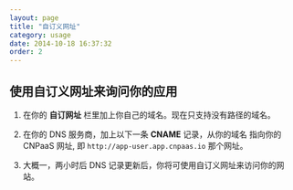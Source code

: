 ```yaml
---
layout: page
title: "自订义网址"
category: usage
date: 2014-10-18 16:37:32
order: 2
---
```


## 使用自订义网址来询问你的应用

1. 在你的 **自订网址** 栏里加上你自己的域名。现在只支持没有路径的域名。

2. 在你的 DNS 服务商，加上以下一条 **CNAME** 记录，从你的域名 指向你的CNPaaS 网址, 即 `http://app-user.app.cnpaas.io` 那个网址。

3. 大概一，两小时后 DNS 记录更新后，你将可使用自订义网址来访问你的网站。